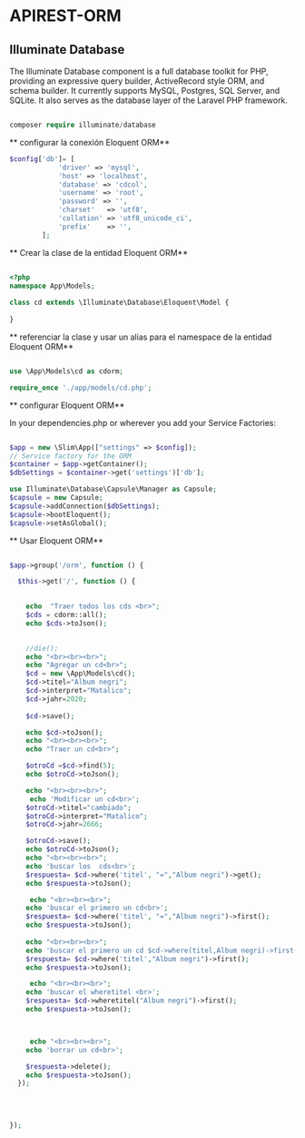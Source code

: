 # APIREST-ORM

## Illuminate Database

The Illuminate Database component is a full database toolkit for PHP, providing an expressive query builder, ActiveRecord style ORM, and schema builder. It currently supports MySQL, Postgres, SQL Server, and SQLite. It also serves as the database layer of the Laravel PHP framework.

```PHP

composer require illuminate/database

```

** configurar la conexión Eloquent ORM**


```PHP
$config['db']= [
            'driver' => 'mysql',
            'host' => 'localhost',
            'database' => 'cdcol',
            'username' => 'root',
            'password' => '',
            'charset'   => 'utf8',
            'collation' => 'utf8_unicode_ci',
            'prefix'    => '',
        ];

```
** Crear la clase  de la entidad Eloquent ORM**


```PHP

<?php  
namespace App\Models;
 
class cd extends \Illuminate\Database\Eloquent\Model {  
  
}


```

** referenciar la clase y usar un alias para el namespace de la entidad Eloquent ORM**


```PHP

use \App\Models\cd as cdorm;

require_once './app/models/cd.php';

```




** configurar Eloquent ORM**

In your dependencies.php or wherever you add your Service Factories:

```PHP

$app = new \Slim\App(["settings" => $config]);
// Service factory for the ORM
$container = $app->getContainer();
$dbSettings = $container->get('settings')['db'];

use Illuminate\Database\Capsule\Manager as Capsule;
$capsule = new Capsule;
$capsule->addConnection($dbSettings);
$capsule->bootEloquent();
$capsule->setAsGlobal();


```


** Usar Eloquent ORM**


```PHP

$app->group('/orm', function () {

  $this->get('/', function () {
    

    echo  "Traer todos los cds <br>";
    $cds = cdorm::all();
    echo $cds->toJson();

   
    //die();
    echo "<br><br><br>";
    echo "Agregar un cd<br>";
    $cd = new \App\Models\cd();
    $cd->titel="Album negri";
    $cd->interpret="Matalico";
    $cd->jahr=2020;
    
    $cd->save();

    echo $cd->toJson();
    echo "<br><br><br>";
    echo "Traer un cd<br>";

    $otroCd =$cd->find(5);
    echo $otroCd->toJson();

    echo "<br><br><br>";
     echo 'Modificar un cd<br>';
    $otroCd->titel="cambiado";
    $otroCd->interpret="Matalico";
    $otroCd->jahr=2666;

    $otroCd->save();
    echo $otroCd->toJson();
    echo "<br><br><br>";
    echo 'buscar los  cds<br>';
    $respuesta= $cd->where('titel', "=","Album negri")->get();
    echo $respuesta->toJson();

     echo "<br><br><br>";
    echo 'buscar el primero un cd<br>';
    $respuesta= $cd->where('titel', "=","Album negri")->first();
    echo $respuesta->toJson();
    
    echo "<br><br><br>";
    echo 'buscar el primero un cd $cd->where(titel,Album negri)->first() <br>';
    $respuesta= $cd->where('titel',"Album negri")->first();
    echo $respuesta->toJson();

     echo "<br><br><br>";
    echo 'buscar el wheretitel <br>';
    $respuesta= $cd->wheretitel("Album negri")->first();
    echo $respuesta->toJson();



     echo "<br><br><br>";
    echo 'borrar un cd<br>';

    $respuesta->delete();
    echo $respuesta->toJson();
  });

 
 
     
});


```

